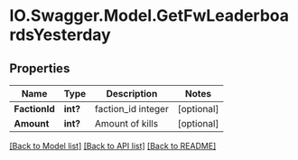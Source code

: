 # IO.Swagger.Model.GetFwLeaderboardsYesterday
## Properties

Name | Type | Description | Notes
------------ | ------------- | ------------- | -------------
**FactionId** | **int?** | faction_id integer | [optional] 
**Amount** | **int?** | Amount of kills | [optional] 

[[Back to Model list]](../README.md#documentation-for-models) [[Back to API list]](../README.md#documentation-for-api-endpoints) [[Back to README]](../README.md)

